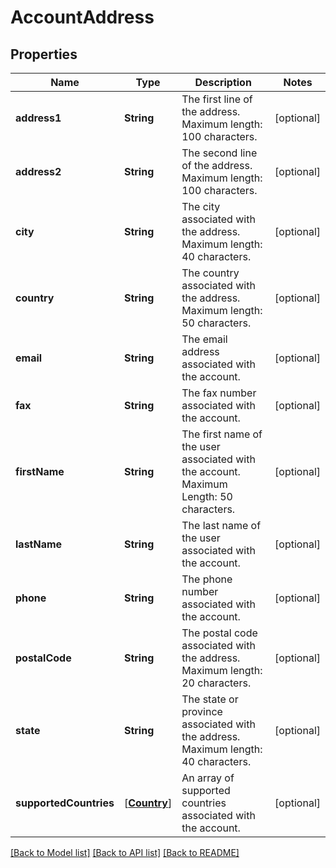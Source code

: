 # AccountAddress

## Properties
Name | Type | Description | Notes
------------ | ------------- | ------------- | -------------
**address1** | **String** | The first line of the address. Maximum length: 100 characters. | [optional] 
**address2** | **String** | The second line of the address. Maximum length: 100 characters. | [optional] 
**city** | **String** | The city associated with the address. Maximum length: 40 characters. | [optional] 
**country** | **String** | The country associated with the address. Maximum length: 50 characters. | [optional] 
**email** | **String** | The email address associated with the account. | [optional] 
**fax** | **String** | The fax number associated with the account. | [optional] 
**firstName** | **String** | The first name of the user associated with the account. Maximum Length: 50 characters. | [optional] 
**lastName** | **String** | The last name of the user associated with the account. | [optional] 
**phone** | **String** | The phone number associated with the account. | [optional] 
**postalCode** | **String** | The postal code associated with the address. Maximum length: 20 characters. | [optional] 
**state** | **String** | The state or province associated with the address. Maximum length: 40 characters. | [optional] 
**supportedCountries** | [[**Country**](Country.md)] | An array of supported countries associated with the account. | [optional] 

[[Back to Model list]](../README.md#documentation-for-models) [[Back to API list]](../README.md#documentation-for-api-endpoints) [[Back to README]](../README.md)


